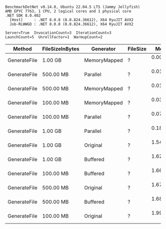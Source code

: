 ```

BenchmarkDotNet v0.14.0, Ubuntu 22.04.5 LTS (Jammy Jellyfish)
AMD EPYC 7763, 1 CPU, 2 logical cores and 1 physical core
.NET SDK 8.0.402
  [Host]     : .NET 8.0.8 (8.0.824.36612), X64 RyuJIT AVX2
  Job-RLWWGD : .NET 8.0.8 (8.0.824.36612), X64 RyuJIT AVX2

Server=True  InvocationCount=3  IterationCount=3  
LaunchCount=5  UnrollFactor=1  WarmupCount=2  

```
| Method       | FileSizeInBytes | Generator    | FileSize | Mean      | Error     | StdDev    | StdErr    | Median    | Min       | Max       | Rank | Allocated |
|------------- |---------------- |------------- |--------- |----------:|----------:|----------:|----------:|----------:|----------:|----------:|-----:|----------:|
| GenerateFile | 1.00 GB         | MemoryMapped | ?        | 0.0044 ms | 0.0043 ms | 0.0040 ms | 0.0010 ms | 0.0037 ms | 0.0019 ms | 0.0187 ms |    1 |   0.25 MB |
| GenerateFile | 500.00 MB       | Parallel     | ?        | 0.0192 ms | 0.0087 ms | 0.0081 ms | 0.0021 ms | 0.0164 ms | 0.0104 ms | 0.0379 ms |    2 |   0.08 MB |
| GenerateFile | 500.00 MB       | MemoryMapped | ?        | 0.0192 ms | 0.0365 ms | 0.0342 ms | 0.0088 ms | 0.0036 ms | 0.0019 ms | 0.0870 ms |    3 |   0.66 MB |
| GenerateFile | 100.00 MB       | MemoryMapped | ?        | 0.0364 ms | 0.0954 ms | 0.0892 ms | 0.0230 ms | 0.0036 ms | 0.0019 ms | 0.3423 ms |    3 |   0.22 MB |
| GenerateFile | 100.00 MB       | Parallel     | ?        | 0.0774 ms | 0.1878 ms | 0.1756 ms | 0.0453 ms | 0.0245 ms | 0.0149 ms | 0.6985 ms |    4 |   5.48 MB |
| GenerateFile | 1.00 GB         | Parallel     | ?        | 0.1865 ms | 0.6822 ms | 0.6381 ms | 0.1648 ms | 0.0199 ms | 0.0120 ms | 2.4929 ms |    4 |   0.06 MB |
| GenerateFile | 1.00 GB         | Original     | ?        | 1.5493 ms | 0.5820 ms | 0.5444 ms | 0.1406 ms | 1.1957 ms | 1.1058 ms | 2.5858 ms |    5 |   2.07 MB |
| GenerateFile | 1.00 GB         | Buffered     | ?        | 1.6289 ms | 0.6854 ms | 0.6411 ms | 0.1655 ms | 1.3856 ms | 0.9534 ms | 2.8015 ms |    5 |   2.34 MB |
| GenerateFile | 100.00 MB       | Buffered     | ?        | 1.6657 ms | 0.7995 ms | 0.7479 ms | 0.1931 ms | 1.6464 ms | 0.9577 ms | 3.4793 ms |    5 |   1.89 MB |
| GenerateFile | 500.00 MB       | Original     | ?        | 1.6774 ms | 0.5399 ms | 0.5050 ms | 0.1304 ms | 1.8489 ms | 1.0723 ms | 2.6582 ms |    5 |   1.18 MB |
| GenerateFile | 500.00 MB       | Buffered     | ?        | 1.6810 ms | 0.5598 ms | 0.5237 ms | 0.1352 ms | 1.7292 ms | 1.0285 ms | 2.9686 ms |    5 |   3.13 MB |
| GenerateFile | 100.00 MB       | Original     | ?        | 1.9934 ms | 0.7855 ms | 0.7348 ms | 0.1897 ms | 1.9193 ms | 1.0894 ms | 3.3547 ms |    5 |   1.23 MB |
